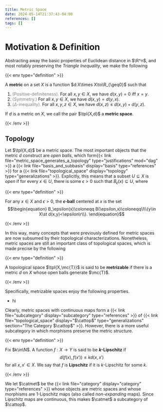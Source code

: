 ```yaml
---
title: Metric Space
date: 2024-05-14T21:37:43-04:00
references: []
tags: []
---
```


# Motivation & Definition

Abstracting away the basic properties of Euclidean distance in $\R^n$, and most notably preserving the *Triangle Inequality*, we make the following

{{< env type="definition" >}}

A **metric** on a set $X$ is a function $d:X\times X\to\R_{\geq0}$ such that
1. <span style="color:gray">(Positive-definiteness).</span> For all $x,y\in X$, we have $d(x,y)=0$ iff $x=y$.
2. <span style="color:gray">(Symmetry.)</span> For all $x,y\in X$, we have $d(x,y)=d(y,x)$.
3. <span style="color:gray">($\Delta$-inequality).</span> For all $x,y,z\in X$, we have $d(x,z)\leq d(x,y)+d(y,z)$.

If $d$ is a metric on $X$, we call the pair $\tpl{X,d}$ a **metric space**.

{{< /env >}}

## Topology

Let $\tpl{X,d}$ be a metric space. The most important objects that the metric $d$ construct are *open balls*, which form{{< link file="metric_space_generates_a_topology" type="justifications" mod="dag" >}} a {{< link file="basis_and_subbasis" display="basis" type="references" >}} for a {{< link file="topological_space" display="topology" type="generalizations" >}}. Explicitly, this means that a subset $U\subseteq X$ is *open* if for every $x\in U$, there is some $\epsilon>0$ such that $B_\epsilon(x)\subseteq U$, where

{{< env type="definition" >}}

For any $x\in X$ and $\epsilon>0$, the **$\epsilon$-ball** centered at $x$ is the set
$$\begin{equation}
    B_\epsilon(x)\coloneqq B(\epsilon,x)\coloneqq\l\\{y\in X\st d(x,y)<\epsilon\r\\}.
\end{equation}$$

{{< /env >}}

In this way, many concepts that were previously defined for metric spaces are now subsumed by their topological characterizations. Nonetheless, metric spaces are still an important class of topological spaces, which is made precise by the following

{{< env type="definition" >}}

A topological space $\tpl{X,\mc{T}}$ is said to be **metrizable** if there is a metric $d$ on $X$ whose open balls generate $\mc{T}$.

{{< /env >}}

Specifically, metrizable spaces enjoy the following properties.
* hi

Clearly, metric spaces with continuous maps form a {{< link file="subcategory" display="subcategory" type="references" >}} of {{< link file="topological_space" display="$\cattop$" type="generalizations" section="The Category $\cattop$" >}}. However, there is a more useful subcategory in which morphisms preserve the metric structure.

{{< env type="definition" >}}

Fix $k\in\N$. A function $f:X\to Y$ is said to be **$k$-Lipschitz** if
$$\begin{equation}
    d(f(x),f(x'))\leq kd(x,x')
\end{equation}$$
for all $x,x'\in X$. We say that $f$ is **Lipschitz** if it is $k$-Lipschitz for some $k$.

{{< /env >}}

We let $\catmet$ be the {{< link file="category" display="category" type="references" >}} whose objects are metric spaces and whose morphisms are $1$-Lipschitz maps (also called *non-expanding* maps). Since Lipschitz maps are continuous, this makes $\catmet$ a subcategory of $\cattop$.
